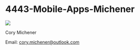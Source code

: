 # 4443-Mobile-Apps-Michener
<img src="https://cdn.discordapp.com/attachments/477114480854040577/485871456329269249/Image8.5.jpg">

Cory Michener

Email: cory.michener@outlook.com
